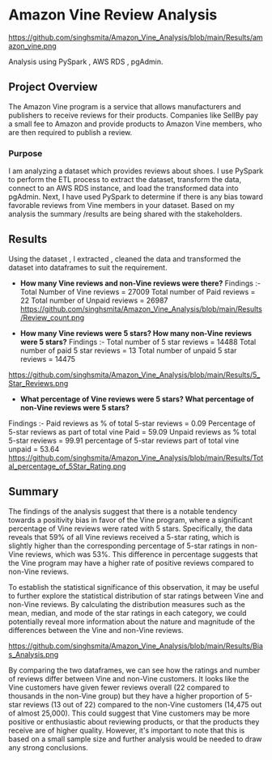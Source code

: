 # Amazon Vine Review Analysis
https://github.com/singhsmita/Amazon_Vine_Analysis/blob/main/Results/amazon_vine.png

Analysis using PySpark , AWS RDS , pgAdmin.

## Project Overview
The Amazon Vine program is a service that allows manufacturers and publishers to receive reviews for their products. Companies like SellBy pay a small fee to Amazon and provide products to Amazon Vine members, who are then required to publish a review.

### Purpose
I am analyzing a dataset which provides reviews about shoes. I use  PySpark to perform the ETL process to extract the dataset, transform the data, connect to an AWS RDS instance, and load the transformed data into pgAdmin. Next, I have used PySpark to determine if there is any bias toward favorable reviews from Vine members in your dataset. Based on my analysis the summary /results are being shared with the stakeholders.


## Results
Using the dataset , I extracted , cleaned the data and transformed the dataset into dataframes to suit the requirement.

 -  **How many Vine reviews and non-Vine reviews were there?**
Findings :-
Total Number of Vine reviews  = 27009
Total number of Paid reviews = 22
Total number of Unpaid reviews = 26987
https://github.com/singhsmita/Amazon_Vine_Analysis/blob/main/Results/Review_count.png


 -  **How many Vine reviews were 5 stars? How many non-Vine reviews were 5 stars?**
 Findings :-
 Total number of 5 star reviews = 14488
  Total number of  paid 5 star reviews = 13
   Total number of unpaid  5 star reviews = 14475
 
https://github.com/singhsmita/Amazon_Vine_Analysis/blob/main/Results/5_Star_Reviews.png


-   **What percentage of Vine reviews were 5 stars? What percentage of non-Vine reviews were 5 stars?**

Findings :-
 Paid reviews as % of  total 5-star reviews = 0.09
  Percentage of 5-star reviews as part of total vine Paid  = 59.09
 Unpaid reviews as % total 5-star reviews = 99.91
 percentage of 5-star reviews part of total vine  unpaid = 53.64
https://github.com/singhsmita/Amazon_Vine_Analysis/blob/main/Results/Total_percentage_of_5Star_Rating.png

## Summary

The findings of the analysis suggest that there is a notable tendency towards a positivity bias in favor of the Vine program, where a significant percentage of Vine reviews were rated with 5 stars. Specifically, the data reveals that 59% of all Vine reviews received a 5-star rating, which is slightly higher than the corresponding percentage of 5-star ratings in non-Vine reviews, which was 53%. This difference in percentage suggests that the Vine program may have a higher rate of positive reviews compared to non-Vine reviews.

To establish the statistical significance of this observation, it may be useful to further explore the statistical distribution of star ratings between Vine and non-Vine reviews. By calculating the distribution measures such as the mean, median, and mode of the star ratings in each category, we could potentially reveal more information about the nature and magnitude of the differences between the Vine and non-Vine reviews.

https://github.com/singhsmita/Amazon_Vine_Analysis/blob/main/Results/Bias_Analysis.png

By comparing the two dataframes, we can see how the ratings and number of reviews differ between Vine and non-Vine customers. It looks like the Vine customers have given fewer reviews overall (22 compared to thousands in the non-Vine group) but they have a higher proportion of 5-star reviews (13 out of 22) compared to the non-Vine customers (14,475 out of almost 25,000). This could suggest that Vine customers may be more positive or enthusiastic about reviewing products, or that the products they receive are of higher quality. However, it's important to note that this is based on a small sample size and further analysis would be needed to draw any strong conclusions.
